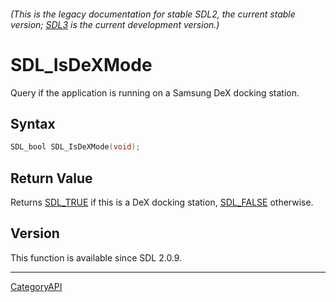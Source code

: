 ###### (This is the legacy documentation for stable SDL2, the current stable version; [SDL3](https://wiki.libsdl.org/SDL3/) is the current development version.)
# SDL_IsDeXMode

Query if the application is running on a Samsung DeX docking station.

## Syntax

```c
SDL_bool SDL_IsDeXMode(void);

```

## Return Value

Returns [SDL_TRUE](SDL_TRUE) if this is a DeX docking station,
[SDL_FALSE](SDL_FALSE) otherwise.

## Version

This function is available since SDL 2.0.9.

----
[CategoryAPI](CategoryAPI)

